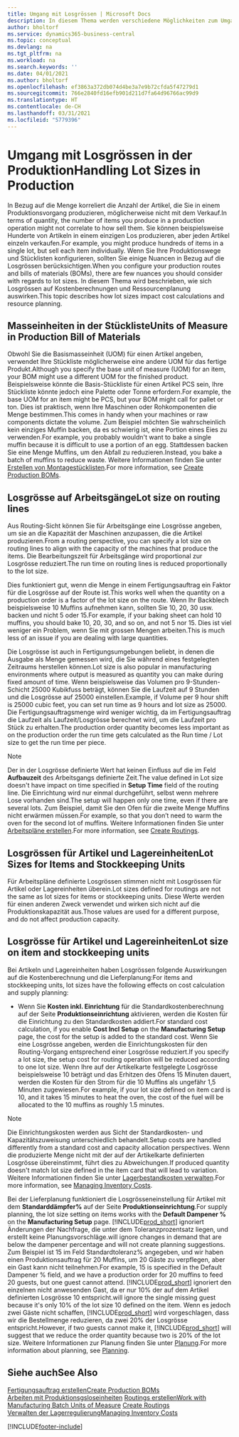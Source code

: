 ```yaml
---
title: Umgang mit Losgrössen | Microsoft Docs
description: In diesem Thema werden verschiedene Möglichkeiten zum Umgang mit Losgrössen beschrieben.
author: bholtorf
ms.service: dynamics365-business-central
ms.topic: conceptual
ms.devlang: na
ms.tgt_pltfrm: na
ms.workload: na
ms.search.keywords: ''
ms.date: 04/01/2021
ms.author: bholtorf
ms.openlocfilehash: ef3863a372db074d4be3a7e9b72cfda5f47279d1
ms.sourcegitcommit: 766e2840fd16efb901d211d7fa64d96766ac99d9
ms.translationtype: HT
ms.contentlocale: de-CH
ms.lasthandoff: 03/31/2021
ms.locfileid: "5779396"
---
```

# <a name="handling-lot-sizes-in-production"></a><span data-ttu-id="a2b78-103">Umgang mit Losgrössen in der Produktion</span><span class="sxs-lookup"><span data-stu-id="a2b78-103">Handling Lot Sizes in Production</span></span>
<span data-ttu-id="a2b78-104">In Bezug auf die Menge korreliert die Anzahl der Artikel, die Sie in einem Produktionsvorgang produzieren, möglicherweise nicht mit dem Verkauf.</span><span class="sxs-lookup"><span data-stu-id="a2b78-104">In terms of quantity, the number of items you produce in a production operation might not correlate to how sell them.</span></span> <span data-ttu-id="a2b78-105">Sie können beispielsweise Hunderte von Artikeln in einem einzigen Los produzieren, aber jeden Artikel einzeln verkaufen.</span><span class="sxs-lookup"><span data-stu-id="a2b78-105">For example, you might produce hundreds of items in a single lot, but sell each item individually.</span></span> <span data-ttu-id="a2b78-106">Wenn Sie Ihre Produktionswege und Stücklisten konfigurieren, sollten Sie einige Nuancen in Bezug auf die Losgrössen berücksichtigen.</span><span class="sxs-lookup"><span data-stu-id="a2b78-106">When you configure your production routes and bills of materials (BOMs), there are few nuances you should consider with regards to lot sizes.</span></span> <span data-ttu-id="a2b78-107">In diesem Thema wird beschrieben, wie sich Losgrössen auf Kostenberechnungen und Ressourcenplanung auswirken.</span><span class="sxs-lookup"><span data-stu-id="a2b78-107">This topic describes how lot sizes impact cost calculations and resource planning.</span></span>

## <a name="units-of-measure-in-production-bill-of-materials"></a><span data-ttu-id="a2b78-108">Masseinheiten in der Stückliste</span><span class="sxs-lookup"><span data-stu-id="a2b78-108">Units of Measure in Production Bill of Materials</span></span>
<span data-ttu-id="a2b78-109">Obwohl Sie die Basismasseinheit (UOM) für einen Artikel angeben, verwendet Ihre Stückliste möglicherweise eine andere UOM für das fertige Produkt.</span><span class="sxs-lookup"><span data-stu-id="a2b78-109">Although you specify the base unit of measure (UOM) for an item, your BOM might use a different UOM for the finished product.</span></span> <span data-ttu-id="a2b78-110">Beispielsweise könnte die Basis-Stückliste für einen Artikel PCS sein, Ihre Stückliste könnte jedoch eine Palette oder Tonne erfordern.</span><span class="sxs-lookup"><span data-stu-id="a2b78-110">For example, the base UOM for an item might be PCS, but your BOM might call for pallet or ton.</span></span> <span data-ttu-id="a2b78-111">Dies ist praktisch, wenn Ihre Maschinen oder Rohkomponenten die Menge bestimmen.</span><span class="sxs-lookup"><span data-stu-id="a2b78-111">This comes in handy when your machines or raw components dictate the volume.</span></span> <span data-ttu-id="a2b78-112">Zum Beispiel möchten Sie wahrscheinlich kein einziges Muffin backen, da es schwierig ist, eine Portion eines Eies zu verwenden.</span><span class="sxs-lookup"><span data-stu-id="a2b78-112">For example, you probably wouldn't want to bake a single muffin because it is difficult to use a portion of an egg.</span></span> <span data-ttu-id="a2b78-113">Stattdessen backen Sie eine Menge Muffins, um den Abfall zu reduzieren.</span><span class="sxs-lookup"><span data-stu-id="a2b78-113">Instead, you bake a batch of muffins to reduce waste.</span></span> <span data-ttu-id="a2b78-114">Weitere Informationen finden Sie unter [Erstellen von Montagestücklisten](production-how-to-create-production-boms.md).</span><span class="sxs-lookup"><span data-stu-id="a2b78-114">For more information, see [Create Production BOMs](production-how-to-create-production-boms.md).</span></span>

## <a name="lot-size-on-routing-lines"></a><span data-ttu-id="a2b78-115">Losgrösse auf Arbeitsgänge</span><span class="sxs-lookup"><span data-stu-id="a2b78-115">Lot size on routing lines</span></span>
<span data-ttu-id="a2b78-116">Aus Routing-Sicht können Sie für Arbeitsgänge eine Losgrösse angeben, um sie an die Kapazität der Maschinen anzupassen, die die Artikel produzieren.</span><span class="sxs-lookup"><span data-stu-id="a2b78-116">From a routing perspective, you can specify a lot size on routing lines to align with the capacity of the machines that produce the items.</span></span> <span data-ttu-id="a2b78-117">Die Bearbeitungszeit für Arbeitsgänge wird proportional zur Losgrösse reduziert.</span><span class="sxs-lookup"><span data-stu-id="a2b78-117">The run time on routing lines is reduced proportionally to the lot size.</span></span> 

<span data-ttu-id="a2b78-118">Dies funktioniert gut, wenn die Menge in einem Fertigungsauftrag ein Faktor für die Losgrösse auf der Route ist.</span><span class="sxs-lookup"><span data-stu-id="a2b78-118">This works well when the quantity on a production order is a factor of the lot size on the route.</span></span> <span data-ttu-id="a2b78-119">Wenn Ihr Backblech beispielsweise 10 Muffins aufnehmen kann, sollten Sie 10, 20, 30 usw. backen und nicht 5 oder 15.</span><span class="sxs-lookup"><span data-stu-id="a2b78-119">For example, if your baking sheet can hold 10 muffins, you should bake 10, 20, 30, and so on, and not 5 nor 15.</span></span>  <span data-ttu-id="a2b78-120">Dies ist viel weniger ein Problem, wenn Sie mit grossen Mengen arbeiten.</span><span class="sxs-lookup"><span data-stu-id="a2b78-120">This is much less of an issue if you are dealing with large quantities.</span></span>

<span data-ttu-id="a2b78-121">Die Losgrösse ist auch in Fertigungsumgebungen beliebt, in denen die Ausgabe als Menge gemessen wird, die Sie während eines festgelegten Zeitraums herstellen können.</span><span class="sxs-lookup"><span data-stu-id="a2b78-121">Lot size is also popular in manufacturing environments where output is measured as quantity you can make during fixed amount of time.</span></span> <span data-ttu-id="a2b78-122">Wenn beispielsweise das Volumen pro 9-Stunden-Schicht 25000 Kubikfuss beträgt, können Sie die Laufzeit auf 9 Stunden und die Losgrösse auf 25000 einstellen.</span><span class="sxs-lookup"><span data-stu-id="a2b78-122">Example, if Volume per 9 hour shift is 25000 cubic feet, you can set run time as 9 hours and lot size as 25000.</span></span>
<span data-ttu-id="a2b78-123">Die Fertigungsauftragsmenge wird weniger wichtig, da im Fertigungsauftrag die Laufzeit als Laufzeit/Losgrösse berechnet wird, um die Laufzeit pro Stück zu erhalten.</span><span class="sxs-lookup"><span data-stu-id="a2b78-123">The production order quantity becomes less important as on the production order the run time gets calculated as the Run time / Lot size to get the run time per piece.</span></span>
 
> [!NOTE]
> <span data-ttu-id="a2b78-124">Der in der Losgrösse definierte Wert hat keinen Einfluss auf die im Feld **Aufbauzeit** des Arbeitsgangs definierte Zeit.</span><span class="sxs-lookup"><span data-stu-id="a2b78-124">The value defined in Lot size doesn't have impact on time specified in **Setup Time** field of the routing line.</span></span> <span data-ttu-id="a2b78-125">Die Einrichtung wird nur einmal durchgeführt, selbst wenn mehrere Lose vorhanden sind.</span><span class="sxs-lookup"><span data-stu-id="a2b78-125">The setup will happen only one time, even if there are several lots.</span></span> <span data-ttu-id="a2b78-126">Zum Beispiel, damit Sie den Ofen für die zweite Menge Muffins nicht erwärmen müssen.</span><span class="sxs-lookup"><span data-stu-id="a2b78-126">For example, so that you don’t need to warm the oven for the second lot of muffins.</span></span> <span data-ttu-id="a2b78-127">Weitere Informationen finden Sie unter [Arbeitspläne erstellen](production-how-to-create-routings.md).</span><span class="sxs-lookup"><span data-stu-id="a2b78-127">For more information, see [Create Routings](production-how-to-create-routings.md).</span></span>

## <a name="lot-sizes-for-items-and-stockkeeping-units"></a><span data-ttu-id="a2b78-128">Losgrössen für Artikel und Lagereinheiten</span><span class="sxs-lookup"><span data-stu-id="a2b78-128">Lot Sizes for Items and Stockkeeping Units</span></span>
<span data-ttu-id="a2b78-129">Für Arbeitspläne definierte Losgrössen stimmen nicht mit Losgrössen für Artikel oder Lagereinheiten überein.</span><span class="sxs-lookup"><span data-stu-id="a2b78-129">Lot sizes defined for routings are not the same as lot sizes for items or stockkeeping units.</span></span> <span data-ttu-id="a2b78-130">Diese Werte werden für einen anderen Zweck verwendet und wirken sich nicht auf die Produktionskapazität aus.</span><span class="sxs-lookup"><span data-stu-id="a2b78-130">Those values are used for a different purpose, and do not affect production capacity.</span></span> 

## <a name="lot-size-on-item-and-stockkeeping-units"></a><span data-ttu-id="a2b78-131">Losgrösse für Artikel und Lagereinheiten</span><span class="sxs-lookup"><span data-stu-id="a2b78-131">Lot size on item and stockkeeping units</span></span>
<span data-ttu-id="a2b78-132">Bei Artikeln und Lagereinheiten haben Losgrössen folgende Auswirkungen auf die Kostenberechnung und die Lieferplanung:</span><span class="sxs-lookup"><span data-stu-id="a2b78-132">For items and stockkeeping units, lot sizes have the following effects on cost calculation and supply planning:</span></span>

* <span data-ttu-id="a2b78-133">Wenn Sie **Kosten inkl. Einrichtung** für die Standardkostenberechnung auf der Seite **Produktionseinrichtung** aktivieren, werden die Kosten für die Einrichtung zu den Standardkosten addiert.</span><span class="sxs-lookup"><span data-stu-id="a2b78-133">For standard cost calculation, if you enable **Cost Incl Setup** on the **Manufacturing Setup** page, the cost for the setup is added to the standard cost.</span></span> <span data-ttu-id="a2b78-134">Wenn Sie eine Losgrösse angeben, werden die Einrichtungskosten für den Routing-Vorgang entsprechend einer Losgrösse reduziert.</span><span class="sxs-lookup"><span data-stu-id="a2b78-134">If you specify a lot size, the setup cost for routing operation will be reduced according to one lot size.</span></span> <span data-ttu-id="a2b78-135">Wenn Ihre auf der Artikelkarte festgelegte Losgrösse beispielsweise 10 beträgt und das Erhitzen des Ofens 15 Minuten dauert, werden die Kosten für den Strom für die 10 Muffins als ungefähr 1,5 Minuten zugewiesen.</span><span class="sxs-lookup"><span data-stu-id="a2b78-135">For example, if your lot size defined on item card is 10, and it takes 15 minutes to heat the oven, the cost of the fuel will be allocated to the 10 muffins as roughly 1.5 minutes.</span></span> 

> [!NOTE]
> <span data-ttu-id="a2b78-136">Die Einrichtungskosten werden aus Sicht der Standardkosten- und Kapazitätszuweisung unterschiedlich behandelt.</span><span class="sxs-lookup"><span data-stu-id="a2b78-136">Setup costs are handled differently from a standard cost and capacity allocation perspectives.</span></span> <span data-ttu-id="a2b78-137">Wenn die produzierte Menge nicht mit der auf der Artikelkarte definierten Losgrösse übereinstimmt, führt dies zu Abweichungen.</span><span class="sxs-lookup"><span data-stu-id="a2b78-137">If produced quantity doesn't match lot size defined in the item card that will lead to variation.</span></span> <span data-ttu-id="a2b78-138">Weitere Informationen finden Sie unter [Lagerbestandkosten verwalten](finance-manage-inventory-costs.md).</span><span class="sxs-lookup"><span data-stu-id="a2b78-138">For more information, see [Managing Inventory Costs](finance-manage-inventory-costs.md).</span></span> <!--not sure that I got this part right seems to repeat the first example.-->

<span data-ttu-id="a2b78-139">Bei der Lieferplanung funktioniert die Losgrösseneinstellung für Artikel mit dem **Standarddämpfer%** auf der Seite **Produktionseinrichtung**.</span><span class="sxs-lookup"><span data-stu-id="a2b78-139">For supply planning, the lot size setting on items works with the **Default Dampener %** on the **Manufacturing Setup** page.</span></span> [!INCLUDE[prod_short](includes/prod_short.md)] <span data-ttu-id="a2b78-140">ignoriert Änderungen der Nachfrage, die unter dem Toleranzprozentsatz liegen, und erstellt keine Planungsvorschläge.</span><span class="sxs-lookup"><span data-stu-id="a2b78-140">will ignore changes in demand that are below the dampener percentage and will not create planning suggestions.</span></span> <span data-ttu-id="a2b78-141">Zum Beispiel ist 15 im Feld Standardtoleranz% angegeben, und wir haben einen Produktionsauftrag für 20 Muffins, um 20 Gäste zu verpflegen, aber ein Gast kann nicht teilnehmen.</span><span class="sxs-lookup"><span data-stu-id="a2b78-141">For example, 15 is specified in the Default Dampener % field, and we have a production order for 20 muffins to feed 20 guests, but one guest cannot attend.</span></span> [!INCLUDE[prod_short](includes/prod_short.md)] <span data-ttu-id="a2b78-142">ignoriert den einzelnen nicht anwesenden Gast, da er nur 10% der auf dem Artikel definierten Losgrösse 10 entspricht.</span><span class="sxs-lookup"><span data-stu-id="a2b78-142">will ignore the single missing guest because it's only 10% of the lot size 10 defined on the item.</span></span> <span data-ttu-id="a2b78-143">Wenn es jedoch zwei Gäste nicht schaffen, [!INCLUDE[prod_short](includes/prod_short.md)] wird vorgeschlagen, dass wir die Bestellmenge reduzieren, da zwei 20% der Losgrösse entspricht.</span><span class="sxs-lookup"><span data-stu-id="a2b78-143">However, if two guests cannot make it, [!INCLUDE[prod_short](includes/prod_short.md)] will suggest that we reduce the order quantity because two is 20% of the lot size.</span></span> <span data-ttu-id="a2b78-144">Weitere Informationen zur Planung finden Sie unter [Planung](production-planning.md).</span><span class="sxs-lookup"><span data-stu-id="a2b78-144">For more information about planning, see [Planning](production-planning.md).</span></span>

## <a name="see-also"></a><span data-ttu-id="a2b78-145">Siehe auch</span><span class="sxs-lookup"><span data-stu-id="a2b78-145">See Also</span></span>
[<span data-ttu-id="a2b78-146">Fertigungsauftrag erstellen</span><span class="sxs-lookup"><span data-stu-id="a2b78-146">Create Production BOMs</span></span>](production-how-to-create-production-boms.md)  
<span data-ttu-id="a2b78-147">[Arbeiten mit Produktionsgsloseinheiten](production-how-to-use-the-manufacturing-batch-unit-of-measure.md)
[Routings erstellen](production-how-to-create-routings.md)</span><span class="sxs-lookup"><span data-stu-id="a2b78-147">[Work with Manufacturing Batch Units of Measure](production-how-to-use-the-manufacturing-batch-unit-of-measure.md)
[Create Routings](production-how-to-create-routings.md)</span></span>  
[<span data-ttu-id="a2b78-148">Verwalten der Lagerregulierung</span><span class="sxs-lookup"><span data-stu-id="a2b78-148">Managing Inventory Costs</span></span>](finance-manage-inventory-costs.md)


[!INCLUDE[footer-include](includes/footer-banner.md)]